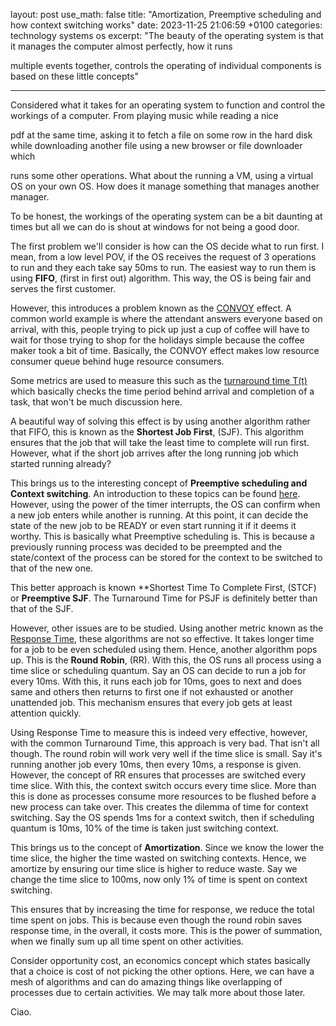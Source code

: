 layout: post
use_math: false
title:  "Amortization, Preemptive scheduling and how context switching works"
date:   2023-11-25 21:06:59 +0100
categories: technology systems os
excerpt: "The beauty of the operating system is that it manages the computer almost perfectly, how it runs

multiple events together, controls the operating of individual components is based on these little concepts"

---



Considered what it takes for an operating system to function and control the workings of a computer. From playing music while reading a nice

pdf at the same time, asking it to fetch a file on some row in the hard disk while downloading another file using a new browser or file downloader which

runs some other operations. What about the running a VM, using a virtual OS on your own OS. How does it manage something that manages another manager. 

To be honest, the workings of the operating system can be a bit daunting at times but all we can do is shout at windows for not being a good door.

The first problem we'll consider is how can the OS decide what to run first. I mean, from a low level POV, if the OS receives the request of 3 operations to run and they each take say 50ms to run. The easiest way to run them is using **FIFO**, (first in first out) algorithm. This way, the OS is being fair and serves the first customer. 

However, this introduces a problem known as the <u>CONVOY</u> effect. A common world example is where the attendant answers everyone based on arrival, with this, people trying to pick up just a cup of coffee will have to wait for those trying to shop for the holidays simple because the coffee maker took a bit of time. Basically, the CONVOY effect makes low resource consumer queue behind huge resource consumers.

Some metrics are used to measure this such as the <u>turnaround time T(t)</u> which basically checks the time period behind arrival and completion of a task, that won't be much discussion here.

A beautiful way of solving this effect is by using another algorithm rather that FIFO, this is known as the **Shortest Job First**, (SJF). This algorithm ensures that the job that will take the least time to complete will run first. However, what if the short job arrives after the long running job which started running already?

This brings us to the interesting concept of **Preemptive scheduling and Context switching**. An introduction to these topics can be found [here](https://xpanvictor.github.io/technology/systems/os/2023/10/17/limited-direct-execution.html). However, using the power of the timer interrupts, the OS can confirm when a new job enters while another is running. At this point, it can decide the state of the new job to be READY or even start running it if it deems it worthy. This is basically what Preemptive scheduling is. This is because a previously running process was decided to be preempted and the state/context of the process can be stored for the context to be switched to that of the new one.

This better approach is known **Shortest Time To Complete First, (STCF) or **Preemptive SJF**. The Turnaround Time for PSJF is definitely better than that of the SJF. 

However, other issues are to be studied. Using another metric known as the <u>Response Time</u>, these algorithms are not so effective. It takes longer time for a job to be even scheduled using them. Hence, another algorithm pops up. This is the **Round Robin**, (RR). With this, the OS runs all process using a time slice or scheduling quantum. Say an OS can decide to run a job for every 10ms. With this, it runs each job for 10ms, goes to next and does same and others then returns to first one if not exhausted or another unattended job. This mechanism ensures that every job gets at least attention quickly. 

Using Response Time to measure this is indeed very effective, however, with the common Turnaround Time, this approach is very bad. That isn't all though. The round robin will work very well if the time slice is small. Say it's running another job every 10ms, then every 10ms, a response is given. However, the concept of RR ensures that processes are switched every time slice. With this, the context switch occurs every time slice. More than this is done as processes consume more resources to be flushed before a new process can take over. This creates the dilemma of time for context switching. Say the OS spends 1ms for a context switch, then if scheduling quantum is 10ms, 10% of the time is taken just switching context. 

This brings us to the concept of **Amortization**. Since we know the lower the time slice, the higher the time wasted on switching contexts. Hence, we amortize by ensuring our time slice is higher to reduce waste. Say we change the time slice to 100ms, now only 1% of time is spent on context switching.

This ensures that by increasing the time for response, we reduce the total time spent on jobs. This is because even though the round robin saves response time, in the overall, it costs more. This is the power of summation, when we finally sum up all time spent on other activities. 

Consider opportunity cost, an economics concept which states basically that a choice is cost of not picking the other options. Here, we can have a mesh of algorithms and can do amazing things like overlapping of processes due to certain activities. We may talk more about those later. 

Ciao.